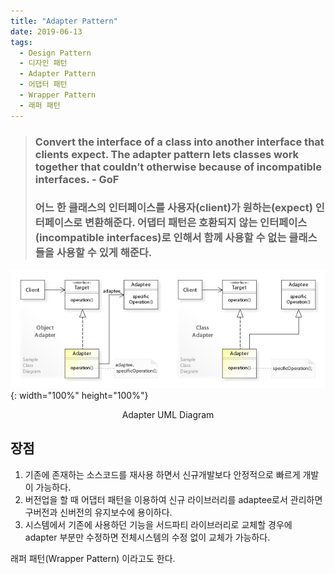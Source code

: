 ```yaml
---
title: "Adapter Pattern"
date: 2019-06-13
tags:
  - Design Pattern
  - 디자인 패턴
  - Adapter Pattern
  - 어댑터 패턴
  - Wrapper Pattern
  - 래퍼 패턴
---
```

> ### Convert the interface of a class into another interface that clients expect. The adapter pattern lets classes work together that couldn’t otherwise because of incompatible interfaces. - GoF
>
> ### 어느 한 클래스의 인터페이스를 사용자(client)가 원하는(expect) 인터페이스로 변환해준다. 어댑터 패턴은 호환되지 않는 인터페이스(incompatible interfaces)로 인해서 함께 사용할 수 없는 클래스들을 사용할 수 있게 해준다.

![Adapter UML Diagram](../../../assets/images/design_pattern/Adapter_UML_class_diagram.jpg){: width="100%" height="100%"}<center>Adapter UML Diagram</center>


장점
---
1. 기존에 존재하는 소스코드를 재사용 하면서 신규개발보다 안정적으로 빠르게 개발이 가능하다.
2. 버전업을 할 때 어댑터 패턴을 이용하여 신규 라이브러리를 adaptee로서 관리하면 구버전과 신버전의 유지보수에 용이하다.
3. 시스템에서 기존에 사용하던 기능을 서드파티 라이브러리로 교체할 경우에 adapter 부분만 수정하면 전체시스템의 수정 없이 교체가 가능하다.

래퍼 패턴(Wrapper Pattern) 이라고도 한다.

<!-- 예제 -->

<!-- 더보기 -->

